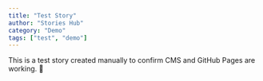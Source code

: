 ```yaml
---
title: "Test Story"
author: "Stories Hub"
category: "Demo"
tags: ["test", "demo"]
---
```


This is a test story created manually to confirm CMS and GitHub Pages are working. 🚀
